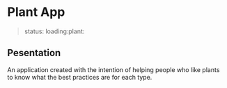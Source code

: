 # Plant App

 >status: loading:plant:

## Pesentation

An application created with the intention of helping people who like plants to know what the best practices are for each type.



